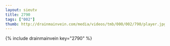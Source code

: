 ```yaml
--- 
layout: sieutv
title: 2790
tags: ["002"]
thumb: http://drainmainvein.com/media/videos/tmb/000/002/790/player.jpg
---
```

{% include drainmainvein key="2790" %} 

